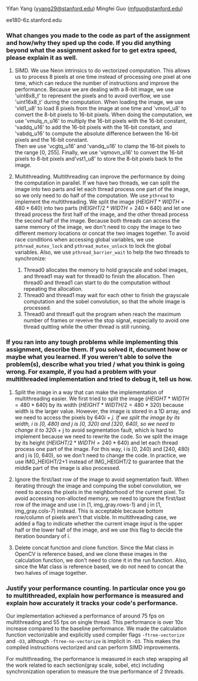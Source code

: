 Yifan Yang (yyang29@stanford.edu)
Mingfei Guo (mfguo@stanford.edu)

ee180-6z.stanford.edu

### What changes you made to the code as part of the assignment and how/why they sped up the code. If you did anything beyond what the assignment asked for to get extra speed, please explain it as well.

1. SIMD. We use Neon intrinsics to do vectorized computation.
This allows us to process 8 pixels at one time instead of processing one pixel at one time, which can reduce the number of instructions and improve the performance.
Because we are dealing with a 8-bit image, we use 'uint8x8_t' to represent the pixels and to avoid overflow, we use 'uint16x8_t' during the computation.
When loading the image, we use 'vld1_u8' to load 8 pixels from the image at one time and 'vmovl_u8' to convert the 8-bit pixels to 16-bit pixels.
When doing the computation, we use 'vmulq_n_u16' to multiply the 16-bit pixels with the 16-bit constant, 'vaddq_u16' to add the 16-bit pixels with the 16-bit constant, and 'vabdq_u16' to compute the absolute difference between the 16-bit pixels and the 16-bit constant.    
Then we use 'vcgtq_u16' and 'vandq_u16' to clamp the 16-bit pixels to the range [0, 255].
Finally, we use 'vqmovn_u16' to convert the 16-bit pixels to 8-bit pixels and'vst1_u8' to store the 8-bit pixels back to the image.

2. Multithreading. Multithreading can improve the performance by doing the computation in parallel.
If we have two threads, we can split the image into two parts and let each thread process one part of the image, so we only need to do half of the computation.
We use `pthread` to implement the multithreading.
We split the image ($HEIGHT*WIDTH = 480*640$) into two parts ($HEIGHT/2*WIDTH = 240*640$) and let one thread process the first half of the image, and the other thread process the second half of the image.
Because both threads can access the same memory of the image, we don't need to copy the image to two different memory locations or concat the two images together.
To avoid race conditions when accessing global variables, we use `pthread_mutex_lock` and `pthread_mutex_unlock` to lock the global variables.
Also, we use `pthread_barrier_wait` to help the two threads to synchronize:
    1) Thread0 allocates the memory to hold grayscale and sobel images, and thread1 may wait for thread0 to finish the allocation. Then thread0 and thread1 can start to do the computation without repeating the allocation.
    2) Thread0 and thread1 may wait for each other to finish the grayscale computation and the sobel convolution, so that the whole image is processed.
    3) Thread0 and thread1 quit the program when reach the maximum number of frames or reveive the stop signal, especially to avoid one thread quitting while the other thread is still running.


### If you ran into any tough problems while implementing this assignment, describe them. If you solved it, document how or maybe what you learned. If you weren't able to solve the problem(s), describe what you tried / what you think is going wrong. For example, if you had a problem with your multithreaded implementation and tried to debug it, tell us how.
1. Split the image in a way that can make the implementation of multithreading easier.
We first tried to split the image ($HEIGHT*WIDTH = 480*640$) by its width ($HEIGHT*WIDTH/2 = 480*320$) because width is the larger value.
However, the image is stored in a 1D array, and we need to access the pixels by 640*i + j.
If we split the image by its width, i is [0, 480) and j is [0, 320) and [320, 640), so we need to change it to 320*i + j to avoid segmentation fault, which is hard to implement because we need to rewrite the code.
So we split the image by its height ($HEIGHT/2*WIDTH = 240*640$) and let each thread process one part of the image.
For this way, i is [0, 240) and [240, 480) and j is [0, 640), so we don't need to change the code.
In practice, we use IMG_HEIGHT/2+1 instead of IMG_HEIGHT/2 to guarantee that the middle part of the image is also processed.

2. Ignore the first/last row of the image to avoid segmentation fault.
When iterating through the image and compuing the sobel convolution, we need to access the pixels in the neighborhood of the current pixel.
To avoid accessing non-allocted memory, we need to ignore the first/last row of the image and use i in [1, img_gray.rows-1) and j in [1, img_gray.cols-7) instead.
This is acceptable because bottom row/column of pixels aren't that visible. In multithreading case, we added a flag to indicate whether the current image input is the upper half or the lower half of the image, and we use this flag to decide the iteration boundary of i.

3. Delete concat function and clone function.
Since the Mat class in OpenCV is reference based, and we clone these images in the calculation function, we don't need to clone it in the run function. Also, since the Mat class is reference based, we do not need to concat the two halves of image together.

### Justify your performance counting. In particular once you go to multithreaded, explain how performance is measured and explain how accurately it tracks your code's performance.
Our implementation achieved a performance of around 75 fps on multithreading and 55 fps on single thread. This performance is over 10x increase compared to the baseline performance. We made the calculation function vectorizable and explicitly used compiler flags `-ftree-vectorize` and `-O3`, although `-ftree-no-vectorize` is implicit in `-O3`. This makes the compiled instructions vectorized and can perform SIMD improvements.

For multithreading, the performance is measured in each step wrapping all the work related to each section(gray scale, sobel, etc) including synchronization operation to measure the true performance of 2 threads. 